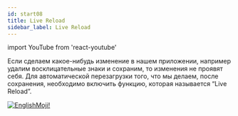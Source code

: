 ```yaml
---
id: start08
title: Live Reload
sidebar_label: Live Reload
---
```


import YouTube from 'react-youtube'

Если сделаем какое-нибудь изменение в нашем приложении, например удалим восклицательные знаки и сохраним, то изменения не проявят себя. Для автоматической перезагрузки того, что мы делаем, после сохранения, необходимо включить функцию, которая называется “Live Reload”.

<YouTube videoId='uISgghCjL38' />

[![EnglishMoji!](/img/logo/englishmoji.png)](https://apps.apple.com/kz/app/englishmoji/id6450254885)
